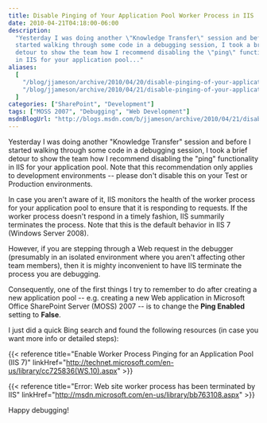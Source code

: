 ```yaml
---
title: Disable Pinging of Your Application Pool Worker Process in IIS
date: 2010-04-21T04:18:00-06:00
description:
  "Yesterday I was doing another \"Knowledge Transfer\" session and before I
  started walking through some code in a debugging session, I took a brief
  detour to show the team how I recommend disabling the \"ping\" functionality
  in IIS for your application pool..."
aliases:
  [
    "/blog/jjameson/archive/2010/04/20/disable-pinging-of-your-application-pool-worker-process-in-iis.aspx",
    "/blog/jjameson/archive/2010/04/21/disable-pinging-of-your-application-pool-worker-process-in-iis.aspx",
  ]
categories: ["SharePoint", "Development"]
tags: ["MOSS 2007", "Debugging", "Web Development"]
msdnBlogUrl: "http://blogs.msdn.com/b/jjameson/archive/2010/04/21/disable-pinging-of-your-application-pool-worker-process-in-iis.aspx"
---
```


Yesterday I was doing another "Knowledge Transfer" session and before I started
walking through some code in a debugging session, I took a brief detour to show
the team how I recommend disabling the "ping" functionality in IIS for your
application pool. Note that this recommendation only applies to development
environments -- please don't disable this on your Test or Production
environments.

In case you aren't aware of it, IIS monitors the health of the worker process
for your application pool to ensure that it is responding to requests. If the
worker process doesn't respond in a timely fashion, IIS summarily terminates the
process. Note that this is the default behavior in IIS 7 (Windows Server 2008).

However, if you are stepping through a Web request in the debugger (presumably
in an isolated environment where you aren't affecting other team members), then
it is mighty inconvenient to have IIS terminate the process you are debugging.

Consequently, one of the first things I try to remember to do after creating a
new application pool -- e.g. creating a new Web application in Microsoft Office
SharePoint Server (MOSS) 2007 -- is to change the **Ping Enabled** setting to
**False**.

I just did a quick Bing search and found the following resources (in case you
want more info or detailed steps):

{{< reference
title="Enable Worker Process Pinging for an Application Pool (IIS 7)"
linkHref="http://technet.microsoft.com/en-us/library/cc725836(WS.10).aspx" >}}

{{< reference title="Error: Web site worker process has been terminated by IIS"
linkHref="http://msdn.microsoft.com/en-us/library/bb763108.aspx" >}}

Happy debugging!
